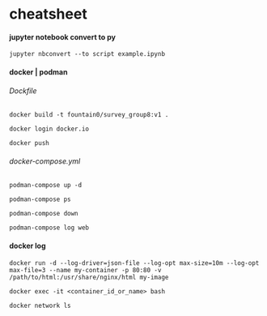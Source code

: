 # cheatsheet
#### jupyter notebook convert to py
```
jupyter nbconvert --to script example.ipynb
```

#### docker | podman
###### Dockfile
```
docker build -t fountain0/survey_group8:v1 .
```
```
docker login docker.io
```
```
docker push
```
###### docker-compose.yml
```
podman-compose up -d
```
```
podman-compose ps
```
```
podman-compose down
```
```
podman-compose log web
```

#### docker log
```
docker run -d --log-driver=json-file --log-opt max-size=10m --log-opt max-file=3 --name my-container -p 80:80 -v /path/to/html:/usr/share/nginx/html my-image
```
```
docker exec -it <container_id_or_name> bash
```
```
docker network ls
```
